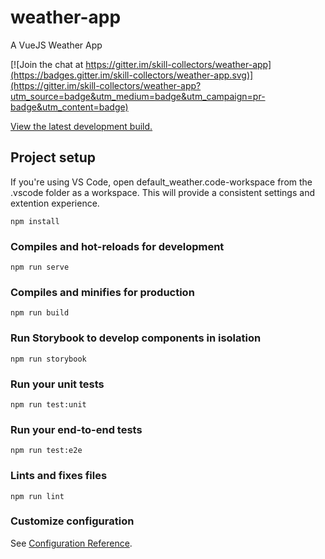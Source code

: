 # weather-app

A VueJS Weather App

[![Join the chat at https://gitter.im/skill-collectors/weather-app](https://badges.gitter.im/skill-collectors/weather-app.svg)](https://gitter.im/skill-collectors/weather-app?utm_source=badge&utm_medium=badge&utm_campaign=pr-badge&utm_content=badge)

[View the latest development build.](https://skill-collectors.github.io/weather-app/)

## Project setup
If you're using VS Code, open default_weather.code-workspace from the .vscode folder as a workspace. This will provide a consistent settings and extention experience. 

```
npm install
```

### Compiles and hot-reloads for development
```
npm run serve
```

### Compiles and minifies for production
```
npm run build
```

### Run Storybook to develop components in isolation
```
npm run storybook
```

### Run your unit tests
```
npm run test:unit
```

### Run your end-to-end tests
```
npm run test:e2e
```

### Lints and fixes files
```
npm run lint
```

### Customize configuration
See [Configuration Reference](https://cli.vuejs.org/config/).

